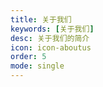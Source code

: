 ```yaml
---
title: 关于我们
keywords: [关于我们]
desc: 关于我们的简介
icon: icon-aboutus
order: 5
mode: single
---
```

